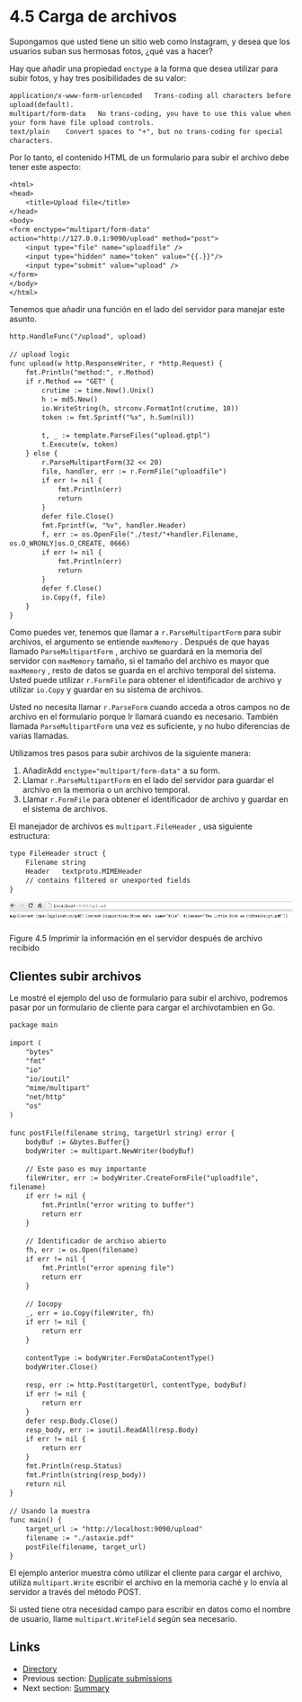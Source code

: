 # 4.5 Carga de archivos

Supongamos que usted tiene un sitio web como Instagram, y desea que los usuarios suban sus hermosas fotos, ¿qué vas a hacer?

Hay que añadir una propiedad `enctype` a la forma que desea utilizar para subir fotos, y hay tres posibilidades de su valor:

	application/x-www-form-urlencoded   Trans-coding all characters before upload(default).
	multipart/form-data   No trans-coding, you have to use this value when your form have file upload controls.
	text/plain    Convert spaces to "+", but no trans-coding for special characters.

Por lo tanto, el contenido HTML de un formulario para subir el archivo debe tener este aspecto:

	<html>
	<head>
    	<title>Upload file</title>
	</head>
	<body>
	<form enctype="multipart/form-data" action="http://127.0.0.1:9090/upload" method="post">
  		<input type="file" name="uploadfile" />
  		<input type="hidden" name="token" value="{{.}}"/>
  		<input type="submit" value="upload" />
	</form>
	</body>
	</html>

Tenemos que añadir una función en el lado del servidor para manejar este asunto.

	http.HandleFunc("/upload", upload)

	// upload logic
	func upload(w http.ResponseWriter, r *http.Request) {
    	fmt.Println("method:", r.Method)
    	if r.Method == "GET" {
        	crutime := time.Now().Unix()
        	h := md5.New()
        	io.WriteString(h, strconv.FormatInt(crutime, 10))
        	token := fmt.Sprintf("%x", h.Sum(nil))

        	t, _ := template.ParseFiles("upload.gtpl")
        	t.Execute(w, token)
    	} else {
        	r.ParseMultipartForm(32 << 20)
        	file, handler, err := r.FormFile("uploadfile")
        	if err != nil {
            	fmt.Println(err)
            	return
        	}
        	defer file.Close()
        	fmt.Fprintf(w, "%v", handler.Header)
        	f, err := os.OpenFile("./test/"+handler.Filename, os.O_WRONLY|os.O_CREATE, 0666)
        	if err != nil {
            	fmt.Println(err)
            	return
        	}
        	defer f.Close()
        	io.Copy(f, file)
    	}
	}

Como puedes ver, tenemos que llamar a `r.ParseMultipartForm` para subir archivos, el argumento se entiende `maxMemory` . Después de que hayas llamado `ParseMultipartForm` , archivo se guardará en la memoria del servidor con `maxMemory` tamaño, si el tamaño del archivo es mayor que `maxMemory` , resto de datos se guarda en el archivo temporal del sistema. Usted puede utilizar `r.FormFile` para obtener el identificador de archivo y utilizar `io.Copy` y guardar en su sistema de archivos.

Usted no necesita llamar `r.ParseForm` cuando acceda a otros campos no de archivo en el formulario porque Ir llamará cuando es necesario. También llamada `ParseMultipartForm` una vez es suficiente, y no hubo diferencias de varias llamadas.

Utilizamos tres pasos para subir archivos de la siguiente manera:

1. AñadirAdd `enctype="multipart/form-data"` a su form.
2. Llamar `r.ParseMultipartForm` en el lado del servidor para guardar el archivo en la memoria o un archivo temporal.
3. Llamar `r.FormFile` para obtener el identificador de archivo y guardar en el sistema de archivos.

El manejador de archivos es `multipart.FileHeader` , usa siguiente estructura:

	type FileHeader struct {
    	Filename string
    	Header   textproto.MIMEHeader
    	// contains filtered or unexported fields
	}

![](images/4.5.upload2.png?raw=true)

Figure 4.5 Imprimir la información en el servidor después de archivo recibido

## Clientes subir archivos

Le mostré el ejemplo del uso de formulario para subir el archivo, podremos pasar por un formulario de cliente para cargar el archivotambien en Go.

	package main

	import (
	    "bytes"
	    "fmt"
	    "io"
	    "io/ioutil"
	    "mime/multipart"
	    "net/http"
	    "os"
	)

	func postFile(filename string, targetUrl string) error {
	    bodyBuf := &bytes.Buffer{}
	    bodyWriter := multipart.NewWriter(bodyBuf)
	
	    // Este paso es muy importante
	    fileWriter, err := bodyWriter.CreateFormFile("uploadfile", filename)
	    if err != nil {
	        fmt.Println("error writing to buffer")
	        return err
	    }
	
	    // Identificador de archivo abierto
	    fh, err := os.Open(filename)
	    if err != nil {
	        fmt.Println("error opening file")
	        return err
	    }
	
	    // Iocopy
	    _, err = io.Copy(fileWriter, fh)
	    if err != nil {
	        return err
	    }
	
	    contentType := bodyWriter.FormDataContentType()
	    bodyWriter.Close()
	
	    resp, err := http.Post(targetUrl, contentType, bodyBuf)
	    if err != nil {
	        return err
	    }
	    defer resp.Body.Close()
	    resp_body, err := ioutil.ReadAll(resp.Body)
	    if err != nil {
	        return err
	    }
	    fmt.Println(resp.Status)
	    fmt.Println(string(resp_body))
	    return nil
	}

	// Usando la muestra
	func main() {
	    target_url := "http://localhost:9090/upload"
	    filename := "./astaxie.pdf"
	    postFile(filename, target_url)
	}

El ejemplo anterior muestra cómo utilizar el cliente para cargar el archivo, utiliza `multipart.Write` escribir el archivo en la memoria caché y lo envía al servidor a través del método POST.

Si usted tiene otra necesidad campo para escribir en datos como el nombre de usuario, llame `multipart.WriteField` según sea necesario.

## Links

- [Directory](preface.md)
- Previous section: [Duplicate submissions](04.4.md)
- Next section: [Summary](04.6.md)
